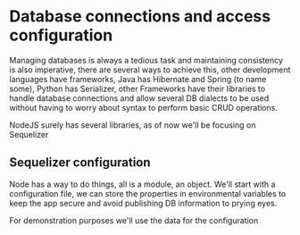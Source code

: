 # Database connections and access configuration

Managing databases is always a tedious task and maintaining consistency is also imperative, there are several ways to achieve this, other development languages have frameworks, Java has Hibernate and Spring (to name some), Python has Serializer, other Frameworks have their libraries to handle database connections and allow several DB dialects to be used without having to worry about syntax to perform basic CRUD operations.

NodeJS surely has several libraries, as of now we'll be focusing on Sequelizer

##  Sequelizer configuration

Node has a way to do things, all is a module, an object. We'll start with a configuration file, we can store the properties in environmental variables to keep the app secure and avoid publishing DB information to prying eyes.

For demonstration purposes we'll use the data for the configuration